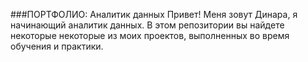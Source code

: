 ###ПОРТФОЛИО: Аналитик данных
Привет! Меня зовут Динара, я начинающий аналитик данных. В этом репозитории вы найдете некоторые некоторые из моих проектов, выполненных во время обучения и практики. 
